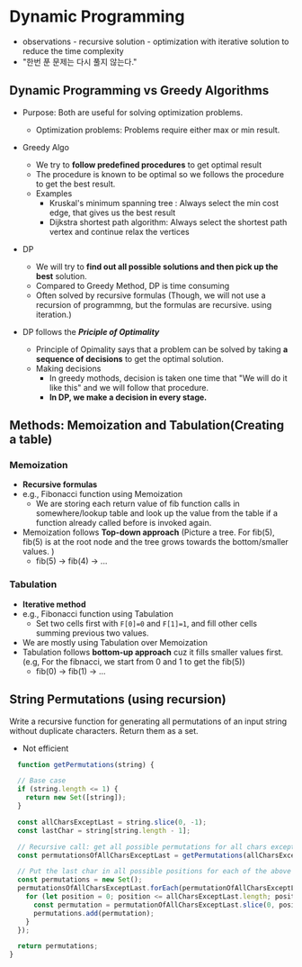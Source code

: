 # Dynamic Programming

- observations - recursive solution - optimization with iterative solution to reduce the time complexity
- "한번 푼 문제는 다시 풀지 않는다."

## Dynamic Programming vs Greedy Algorithms

- Purpose: Both are useful for solving optimization problems.
  - Optimization problems: Problems require either max or min result.

- Greedy Algo
  - We try to **follow predefined procedures** to get optimal result
  - The procedure is known to be optimal so we follows the procedure to get the best result.
  - Examples
    - Kruskal's minimum spanning tree : Always select the min cost edge, that gives us the best result
    - Dijkstra shortest path algorithm: Always select the shortest path vertex and continue relax the vertices

- DP
  - We will try to **find out all possible solutions and then pick up the best** solution.
  - Compared to Greedy Method, DP is time consuming
  - Often solved by recursive formulas (Though, we will not use a recursion of programmng, but the formulas are recursive. using iteration.)

- DP follows the ***Priciple of Optimality***
  - Principle of Opimality says that a problem can be solved by taking **a sequence of decisions** to get the optimal solution.
  - Making decisions
    - In greedy mothods, decision is taken one time that "We will do it like this" and we will follow that procedure.
    - **In DP, we make a decision in every stage.**

## Methods: Memoization and Tabulation(Creating a table)

### Memoization

- **Recursive formulas**
- e.g., Fibonacci function using Memoization
  - We are storing each return value of fib function calls in somewhere/lookup table and look up the value from the table if a function already called before is invoked again.
- Memoization follows **Top-down approach** (Picture a tree. For fib(5), fib(5) is at the root node and the tree grows towards the bottom/smaller values. )
  - fib(5) -> fib(4) -> ...

### Tabulation

- **Iterative method**
- e.g., Fibonacci function using Tabulation
  - Set two cells first with `F[0]=0` and `F[1]=1`, and fill other cells summing previous two values.
- We are mostly using Tabulation over Memoization
- Tabulation follows **bottom-up approach** cuz it fills smaller values first. (e.g, For the fibnacci, we start from 0 and 1 to get the fib(5))
  - fib(0) -> fib(1) -> ...

## String Permutations (using recursion)

Write a recursive function for generating all permutations of an input string without duplicate characters. Return them as a set.

- Not efficient

```js
  function getPermutations(string) {

  // Base case
  if (string.length <= 1) {
    return new Set([string]);
  }

  const allCharsExceptLast = string.slice(0, -1);
  const lastChar = string[string.length - 1];

  // Recursive call: get all possible permutations for all chars except last
  const permutationsOfAllCharsExceptLast = getPermutations(allCharsExceptLast);

  // Put the last char in all possible positions for each of the above permutations
  const permutations = new Set();
  permutationsOfAllCharsExceptLast.forEach(permutationOfAllCharsExceptLast => {
    for (let position = 0; position <= allCharsExceptLast.length; position++) {
      const permutation = permutationOfAllCharsExceptLast.slice(0, position) + lastChar + permutationOfAllCharsExceptLast.slice(position);
      permutations.add(permutation);
    }
  });

  return permutations;
}
```
